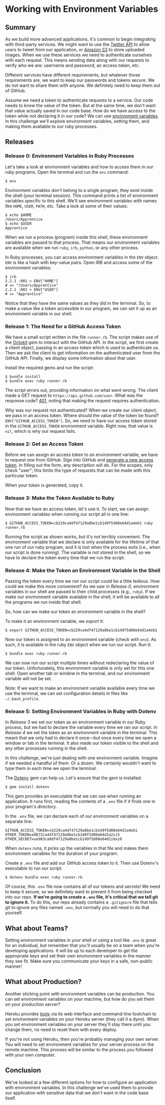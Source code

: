 # Working with Environment Variables

## Summary
As we build more advanced applications, it's common to begin integrating with third-party services. We might want to use the [Twitter API][] to allow users to tweet from our application, or [Amazon S3][] to store uploaded images. When we use these services we need to authenticate ourselves with each request. This means sending data along with our requests to verify who we are: username and password, an access token, etc.

Different services have different requirements, but whatever those requirements are, we want to keep our passwords and tokens secure. We do not want to share them with anyone. We definitely need to keep them out of GitHub.

Assume we need a token to authenticate requests to a service. Our code needs to _know_ the value of the token. But at the same time, we don't want that value actually saved in our code base. How do we have access to the token while not declaring it in our code?  We can use [environment variables][wikipedia environment variables]. In this challenge we'll explore environment variables, setting them, and making them available to our ruby processes.


## Releases
### Release 0: Environment Variables in Ruby Processes
Let's take a look at environment variables and how to access them in our ruby programs. Open the terminal and run the `env` command:

```
$ env
```

Environment variables don't belong to a single program, they exist inside the shell (your terminal session). This command prints a list of environment variables specific to this shell. We'll see environment variables with names like `HOME`, `USER`, `PATH`, etc.  Take a look at some of their values:

```
$ echo $HOME
/Users/Apprentice
$ echo $USER
Apprentice
```

When we run a process (program) inside this shell, these environment variables are passed to that process. That means our environment variables are available when we run `ruby`, `irb`, `python`, or any other process.

In Ruby processes, you can access environment variables in the `ENV` object. `ENV` is like a hash with key-value pairs. Open IRB and access some of the environment variables:

```
$ irb
2.2.1 :001 > ENV["HOME"]
# => "/Users/Apprentice"
2.2.1 :002 > ENV["USER"]
# => "Apprentice"
```

Notice that they have the same values as they did in the terminal. So, to make a value like a token accessible in our program, we can set it up as an environment variable in our shell.

### Release 1: The Need for a GitHub Access Token
We have a small script written in the file `runner.rb`. The script makes use of the [Octokit][] gem to interact with the GitHub API. In the script, we first create a client object, passing in an access token which is used to authenticate us. Then we ask the client to get information on the authenticated user from the GitHub API. Finally, we display some information about that user.

Install the required gems and run the script:

```
$ bundle install
$ bundle exec ruby runner.rb
```

The script errors out, providing information on what went wrong. The client made a GET request to `https://api.github.com/user`.  What was the response code? [401][], noting that making the request requires authentication.

Why was our request not authenticated?  When we create our client object, we pass in an access token. Where should the value of the token be found?  `ENV["GITHUB_ACCESS_TOKEN"]`. So, we need to have our access token stored in the `GITHUB_ACCESS_TOKEN` environment variable. Right now, that value is `nil`, which is why our request fails.


### Release 2: Get an Access Token
Before we can assign an access token to an environment variable, we have to request one from GitHub. Sign into GitHub and [generate a new access token][github new token]. In filling out the form, any description will do. For the scopes, only check "user"; this limits the type of requests that can be made with this particular token.

When your token is generated, copy it.


### Release 3: Make the Token Available to Ruby
Now that we have an access token, let's use it. To start, we can assign environment variables when running our script all in one line:

```
$ GITHUB_ACCESS_TOKEN=cb229ca4df47129a8be1cb149f5d08e64d1a4eb1 ruby runner.rb
```

Running the script as shown works, but it's not terribly convenient. The environment variable that we declare is only available for the lifetime of that one run of our ruby program, and it is lost when the process exits (i.e., when our script is done running). The variable is not stored in the shell, so we have to declare the token every time that we run the script.

### Release 4: Make the Token an Environment Variable in the Shell
Passing the token every time we run our script could be a little tedious. How could we make this more convenient? As we saw in *Release 0*, environment variables in our shell are passed to their child processes (e.g., `ruby`). If we make our environment variable available in the shell, it will be available to all the programs we run inside that shell.

So, how can we make our token an environment variable in the shell?

To make it an environment variable, we *export* it:

```
$ export GITHUB_ACCESS_TOKEN=cb229ca4df47129a8be1cb149f5d08e64d1a4eb1
```

Now our token is assigned to an environment variable (check with `env`). As such, it is available in the ruby `ENV` object when we run our script. Run it:

```
$ bundle exec ruby runner.rb
```

We can now run our script multiple times without redeclaring the value of our token.  Unfortunately, this environment variable is only set for this one shell. Open another tab or window in the terminal, and our environment variable will not be set.

*Note:* If we want to make an environment variable available every time we use the terminal, we can set configuration details in files like `~/.bash_profile`.

### Release 5: Setting Environment Variables in Ruby with Dotenv
In *Release 3* we set our token as an environment variable in our Ruby process, but we had to declare the variable every time we ran our script. In *Release 4* we set the token as an environment variable in the terminal. This meant that we only had to declare it once—but once every time we open a window or tab in the terminal. It also made our token visible to the shell and any other processes running in the shell.

In this challenge, we're just dealing with one environment variable. Imagine if we needed a handful of them. Or a dozen. We certainly wouldn't want to type them in each time we open the terminal.

The [Dotenv][] gem can help us. Let's ensure that the gem is installed:

```
$ gem install dotenv
```

This gem provides an executable that we can use when running an application. It runs first, reading the contents of a `.env` file if it finds one in your program's directory.

In the `.env` file, we can declare each of our environment variables on a separate line:

```
GITHUB_ACCESS_TOKEN=cb229ca4df47129a8be1cb149f5d08e64d1a4eb1
OTHER_TOKEN=ed872ca4df47129a8be1cb149f5d08e64d1a2si5
OTHER_SECRET=ue983ca0df47129a8be1cb149f5d08e64d1i6xz8
```

When `dotenv` runs, it picks up the variables in that file and makes them environment variables for the duration of your program.

Create a `.env` file and add our GitHub access token to it. Then use Dotenv's executable to run our script:

```
$ dotenv bundle exec ruby runner.rb
```

Of course, this `.env` file now contains all of our tokens and secrets!  We need to keep it secure, so we definitely want to prevent it from being checked into our repo. **If we're going to create a `.env` file, it's critical that we tell git to ignore it.** To do this, our repo already contains a `.gitignore` file that tells git to ignore any files named `.env`, but normally you will need to do that yourself.


## What about Teams?
Setting environment variables in your shell or using a tool like `.env` is great for an individual, but remember that you'll usually be on a team when you're developing applications. It will be up to each developer to get the appropriate keys and set their own environment variables in the manner they see fit. Make sure you communicate your keys in a safe, non-public manner!


## What about Production?
Another sticking point with environment variables can be production. You can set environment variables on your machine, but how do you set them on your production server?

Heroku provides [tools][heroku config vars] via its web interface and command-line toolchain to set environment variables on your Heroku server (they call it a dyno). When you set environment variables on your server they'll stay there until you change them, no need to reset them with every deploy.

If you're not using Heroku, then you're probably managing your own server. You will need to set environment variables for your server process on the remote machine. This process will be similar to the process you followed with your own computer.

## Conclusion
We've looked at a few different options for how to configure an application with environment variables. In this challenge we've used them to provide our application with sensitive data that we don't want in the code base itself.

[401]: https://httpstatuses.com/401
[amazon s3]: https://aws.amazon.com/s3/
[dotenv]: https://github.com/bkeepers/dotenv
[github new token]:https://github.com/settings/tokens/new
[heroku config vars]: https://devcenter.heroku.com/articles/config-vars
[octokit]: https://github.com/octokit/octokit.rb
[twitter api]: https://dev.twitter.com/
[wikipedia environment variables]: https://en.wikipedia.org/wiki/Environment_variable
